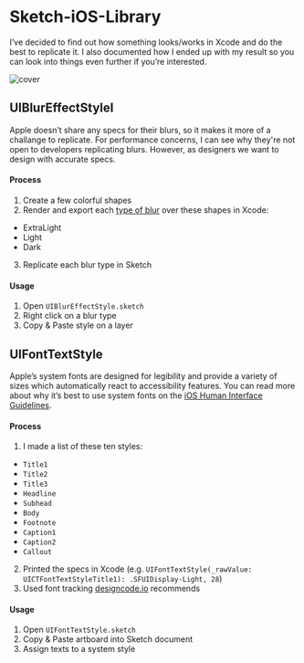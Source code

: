 # Sketch-iOS-Library
I’ve decided to find out how something looks/works in Xcode and do the best to replicate it. I also documented how I ended up with my result so you can look into things even further if you’re interested.

![cover](https://cloud.githubusercontent.com/assets/3231370/20457930/d6728fb8-ae64-11e6-910c-c51ec1d755a9.png)

## UIBlurEffectStyleI
Apple doesn’t share any specs for their blurs, so it makes it more of a challange to replicate. For performance concerns, I can see why they're not open to developers replicating blurs. However, as designers we want to design with accurate specs.

#### Process

1. Create a few colorful shapes
2. Render and export each [type of blur](https://developer.apple.com/reference/uikit/uiblureffectstyle) over these shapes in Xcode:
  - ExtraLight
  - Light
  - Dark
3. Replicate each blur type in Sketch

#### Usage

1. Open `UIBlurEffectStyle.sketch`
2. Right click on a blur type
3. Copy & Paste style on a layer

## UIFontTextStyle
Apple’s system fonts are designed for legibility and provide a variety of sizes which automatically react to accessibility features. You can read more about why it’s best to use system fonts on the [iOS Human Interface Guidelines](https://developer.apple.com/ios/human-interface-guidelines/visual-design/typography/).

#### Process

1. I made a list of these ten styles:
  - `Title1`
  - `Title2`
  - `Title3`
  - `Headline`
  - `Subhead`
  - `Body`
  - `Footnote`
  - `Caption1`
  - `Caption2`
  - `Callout`
2. Printed the specs in Xcode (e.g. `UIFontTextStyle(_rawValue: UICTFontTextStyleTitle1): .SFUIDisplay-Light, 28`)
3. Used font tracking [designcode.io](https://designcode.io/cloud/chapter1/iOS-Tracking.jpg) recommends

#### Usage

1. Open `UIFontTextStyle.sketch`
2. Copy & Paste artboard into Sketch document
3. Assign texts to a system style
